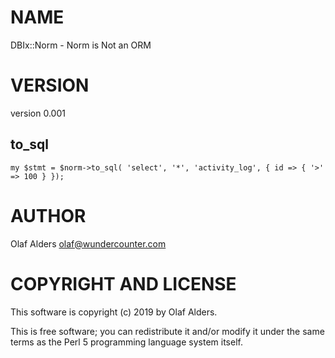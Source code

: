 # NAME

DBIx::Norm - Norm is Not an ORM

# VERSION

version 0.001

## to\_sql

    my $stmt = $norm->to_sql( 'select', '*', 'activity_log', { id => { '>' => 100 } });

# AUTHOR

Olaf Alders <olaf@wundercounter.com>

# COPYRIGHT AND LICENSE

This software is copyright (c) 2019 by Olaf Alders.

This is free software; you can redistribute it and/or modify it under
the same terms as the Perl 5 programming language system itself.
